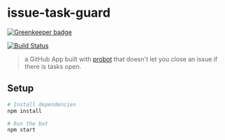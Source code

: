 # issue-task-guard

[![Greenkeeper badge](https://badges.greenkeeper.io/roopemerikukka/issue-task-guard.svg)](https://greenkeeper.io/)

[![Build Status](https://travis-ci.org/roopemerikukka/issue-task-guard.svg?branch=master)](https://travis-ci.org/roopemerikukka/issue-task-guard)

> a GitHub App built with [probot](https://github.com/probot/probot) that doesn't let you close an issue if there is tasks open.

## Setup

```sh
# Install dependencies
npm install

# Run the bot
npm start
```
